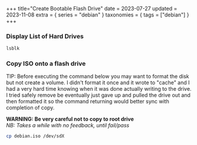+++
title="Create Bootable Flash Drive"
date = 2023-07-27
updated = 2023-11-08
extra = { series = "debian" }
taxonomies = { tags = ["debian"] }
+++

### Display List of Hard Drives

```sh
lsblk
```

### Copy ISO onto a flash drive

TIP: Before executing the command below you may want to format the disk but not create a volume.
I didn't format it once and it wrote to "cache" and I had a very hard time knowing when it was done actually writing to the drive.
I tried safely remove be eventually just gave up and pulled the drive out and then formatted it so the command returning would better sync with completion of copy.

**WARNING: Be very careful not to copy to root drive**\
_NB: Takes a while with no feedback, until fail/pass_

```sh
cp debian.iso /dev/sdX
```
